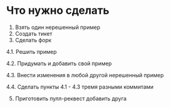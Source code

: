  # Что нужно сделать
 
 1. Взять один нерешенный пример
 2. Создать тикет
 3. Сделать форк
 
 4.1. Решить пример
 
 4.2. Придумать и добавить свой пример
 
 4.3. Внести изменения в любой другой нерешенный пример
 
 4.4. Сделать пункты 4.1 - 4.3 тремя разными коммитами
 
 5. Приготовить пулл-реквест
 добавить друга
